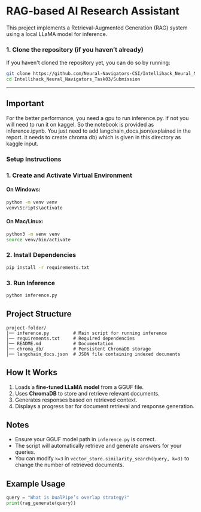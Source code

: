 # RAG-based AI Research Assistant

This project implements a Retrieval-Augmented Generation (RAG) system using a local LLaMA model for inference.


### 1. **Clone the repository (if you haven’t already)**

If you haven't cloned the repository yet, you can do so by running:

```bash
git clone https://github.com/Neural-Navigators-CSI/Intellihack_Neural_Navigators_Task03.git
cd Intellihack_Neural_Navigators_Task03/Submission
```
-------------------------------------------
## Important
For the better performance, you need a gpu to run inference.py. If not you will need to run it 
on kaggel. So the notebook is provided as inference.ipynb. You just need to add langchain_docs.json(explained in the report. it needs to create chroma db) which is given in this directory as kaggle input.
### Setup Instructions

### 1. Create and Activate Virtual Environment

#### On Windows:
```sh
python -m venv venv
venv\Scripts\activate
```

#### On Mac/Linux:
```sh
python3 -m venv venv
source venv/bin/activate
```

### 2. Install Dependencies
```sh
pip install -r requirements.txt
```

### 3. Run Inference
```sh
python inference.py
```

## Project Structure
```
project-folder/
│── inference.py         # Main script for running inference
│── requirements.txt     # Required dependencies
│── README.md            # Documentation
│── chroma_db/           # Persistent ChromaDB storage
│── langchain_docs.json  # JSON file containing indexed documents
```

## How It Works
1. Loads a **fine-tuned LLaMA model** from a GGUF file.
2. Uses **ChromaDB** to store and retrieve relevant documents.
3. Generates responses based on retrieved context.
4. Displays a progress bar for document retrieval and response generation.

## Notes
- Ensure your GGUF model path in `inference.py` is correct.
- The script will automatically retrieve and generate answers for your queries.
- You can modify `k=3` in `vector_store.similarity_search(query, k=3)` to change the number of retrieved documents.

## Example Usage
```python
query = "What is DualPipe’s overlap strategy?"
print(rag_generate(query))
```

